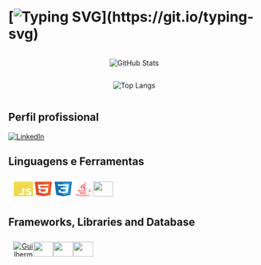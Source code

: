 
# [![Typing SVG](https://readme-typing-svg.herokuapp.com?font=Fira+Code&size=14&pause=1000&color=DB7093&width=435&lines=Ola!+Meu+nome+é+Guilherme+Santos+e+sou+dev.;Sejam+bem+vindos%2C+esse+é+meu+GitHub.)](https://git.io/typing-svg)



<div align="center" style="display: grid; grid-template-rows: auto auto auto; ">

![GitHub Stats](https://github-readme-stats.vercel.app/api?username=Guisantoss&theme=transparent&bg_color=000&border_color=30A3DC&show_icons=true&icon_color=30A3DC&title_color=E94D5F&text_color=FFF)

![Top Langs](https://github-readme-stats-git-masterrstaa-rickstaa.vercel.app/api/top-langs/?username=Guisantoss&bg_color=000&border_color=30A3DC&title_color=E94D5F&text_color=FFF)
</div>

## Perfil profissional
[![LinkedIn](https://img.shields.io/badge/LinkedIn-0077B5?style=for-the-badge&logo=linkedin&logoColor=white)](https://www.linkedin.com/in/guilherme-vieirasantos/)
## Linguagens e Ferramentas
<div align="center" style="display: grid; grid-template-rows: auto auto auto; grid-template-columns: auto">
<a href="https://github.com/GuiSantoss" style="margin:10px; display:flex">
  <img align="center"  height="30" width="40" src="https://raw.githubusercontent.com/devicons/devicon/master/icons/javascript/javascript-plain.svg">
  
  <img align="center"  height="30" width="40" src="https://raw.githubusercontent.com/devicons/devicon/master/icons/html5/html5-original.svg">

  <img align="center"  height="30" width="40" src="https://raw.githubusercontent.com/devicons/devicon/master/icons/css3/css3-original.svg">


  <img align="center"  height="30" width="40" src="https://raw.githubusercontent.com/devicons/devicon/master/icons/java/java-plain.svg">

  <img align="center"  height="30" width="40" src="https://img.shields.io/badge/python-3670A0?style=for-the-badge&logo=python&logoColor=ffdd54">



</a>
  </div>

## Frameworks, Libraries and Database

<div align="center" style="display: grid; grid-template-rows: auto auto auto; grid-template-columns: auto">
<a href="https://github.com/GuiSantoss" style="margin:10px; display:flex">
  
<img align="center" alt="Guilherme-React-native" height="30" width="40" src="https://upload.wikimedia.org/wikipedia/commons/thumb/a/a7/React-icon.svg/2300px-React-icon.svg.png">

<img align="center"  height="30" width="40" src="https://img.shields.io/badge/-boostrap-0D1117?style=for-the-badge&logo=bootstrap&labelColor=0D1117">

<img align="center"  height="30" width="40" src="https://img.shields.io/badge/django-%23092E20.svg?style=for-the-badge&logo=django&logoColor=white">

<img align="center"  height="30" width="40" src="https://img.shields.io/badge/PostgreSQL-000?style=for-the-badge&logo=postgresql">

